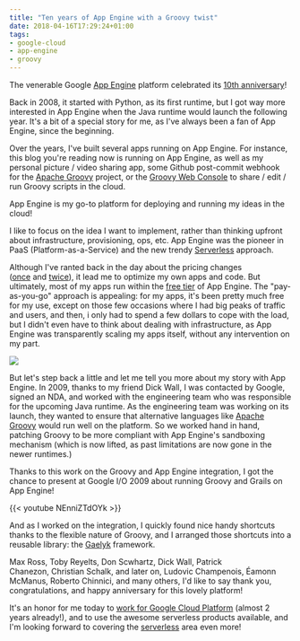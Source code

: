 ```yaml
---
title: "Ten years of App Engine with a Groovy twist"
date: 2018-04-16T17:29:24+01:00
tags:
- google-cloud
- app-engine
- groovy
---
```


The venerable Google [App Engine](https://cloud.google.com/appengine/) platform celebrated its [10th anniversary](https://cloudplatform.googleblog.com/2018/04/reflecting-on-our-ten-year-App-Engine-journey.html)!

Back in 2008, it started with Python, as its first runtime, but I got way more interested in App Engine when the Java runtime would launch the following year. It's a bit of a special story for me, as I've always been a fan of App Engine, since the beginning.

Over the years, I've built several apps running on App Engine. For instance, this blog you're reading now is running on App Engine, as well as my personal picture / video sharing app, some Github post-commit webhook for the [Apache Groovy](http://www.groovy-lang.org/) project, or the [Groovy Web Console](http://groovyconsole.appspot.com/) to share / edit / run Groovy scripts in the cloud.

App Engine is my go-to platform for deploying and running my ideas in the cloud!

I like to focus on the idea I want to implement, rather than thinking upfront about infrastructure, provisioning, ops, etc. App Engine was the pioneer in PaaS (Platform-as-a-Service) and the new trendy [Serverless](https://cloud.google.com/serverless/) approach.

Although I've ranted back in the day about the pricing changes ([once](http://glaforge.appspot.com/article/google-app-engine-s-new-pricing-model) and [twice](http://glaforge.appspot.com/article/coming-back-to-the-new-google-app-engine-pricing-policy)), it lead me to optimize my own apps and code. But ultimately, most of my apps run within the [free tier](https://cloud.google.com/free/) of App Engine. The "pay-as-you-go" approach is appealing: for my apps, it's been pretty much free for my use, except on those few occasions where I had big peaks of traffic and users, and then, i only had to spend a few dollars to cope with the load, but I didn't even have to think about dealing with infrastructure, as App Engine was transparently scaling my apps itself, without any intervention on my part.

![](/img/misc/google-app-engine-groovy.png)

But let's step back a little and let me tell you more about my story with App Engine. In 2009, thanks to my friend Dick Wall, I was contacted by Google, signed an NDA, and worked with the engineering team who was responsible for the upcoming Java runtime. As the engineering team was working on its launch, they wanted to ensure that alternative languages like [Apache Groovy](http://www.groovy-lang.org/) would run well on the platform. So we worked hand in hand, patching Groovy to be more compliant with App Engine's sandboxing mechanism (which is now lifted, as past limitations are now gone in the newer runtimes.)

Thanks to this work on the Groovy and App Engine integration, I got the chance to present at Google I/O 2009 about running Groovy and Grails on App Engine!

{{< youtube NEnniZTdOYk >}}

And as I worked on the integration, I quickly found nice handy shortcuts thanks to the flexible nature of Groovy, and I arranged those shortcuts into a reusable library: the [Gaelyk](http://gaelyk.appspot.com/) framework.

Max Ross, Toby Reyelts, Don Scwhartz, Dick Wall, Patrick Chanezon, Christian Schalk, and later on, Ludovic Champenois, Éamonn McManus, Roberto Chinnici, and many others, I'd like to say thank you, congratulations, and happy anniversary for this lovely platform!

It's an honor for me today to [work for Google Cloud Platform](http://glaforge.appspot.com/article/joining-google-as-developer-advocate-for-the-google-cloud-platform) (almost 2 years already!), and to use the awesome serverless products available, and I'm looking forward to covering the [serverless](https://cloud.google.com/serverless/) area even more!